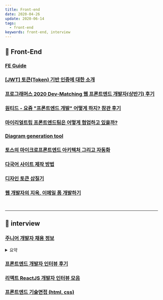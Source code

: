 ```yaml
---
title: Front-end
date: 2020-04-26
update: 2020-06-14
tags:
  - front-end
keywords: front-end, interview
---
```


## 📄 Front-End

### [FE Guide](https://ui.toast.com/fe-guide/ko/)

### [[JWT] 토큰(Token) 기반 인증에 대한 소개](https://velopert.com/2350)

### [프로그래머스 2020 Dev-Matching 웹 프론트엔드 개발자(상반기) 후기](https://taeny.dev/essay/%ED%94%84%EB%A1%9C%EA%B7%B8%EB%9E%98%EB%A8%B8%EC%8A%A4-2020-dev-matching-%EC%9B%B9-%ED%94%84%EB%A1%A0%ED%8A%B8%EC%97%94%EB%93%9C-%EA%B0%9C%EB%B0%9C%EC%9E%90(%EC%83%81%EB%B0%98%EA%B8%B0)-%ED%9B%84%EA%B8%B0/)

### [원티드 - 요즘 "프론트엔드 개발" 어떻게 하지? 참관 후기](https://velog.io/@velopert/%EC%9B%90%ED%8B%B0%EB%93%9C-%EC%9A%94%EC%A6%98-%ED%94%84%EB%A1%A0%ED%8A%B8%EC%97%94%EB%93%9C-%EA%B0%9C%EB%B0%9C-%EC%96%B4%EB%96%BB%EA%B2%8C-%ED%95%98%EC%A7%80-%EC%B0%B8%EA%B4%80-%ED%9B%84%EA%B8%B0)

### [마이리얼트립 프론트엔드팀은 어떻게 협업하고 있을까?](https://medium.com/myrealtrip-product/frontend-cowork-9cdb125da1ef)

### [Diagram generation tool](https://www.diagram.codes/?fbclid=IwAR1yO3FFbG2jjlp9joRHBFf-HrdCa1YfQ9KvA0vytljvm-dsfV9Lu8wfzN8)

### [토스의 마이크로프론트엔드 아키텍처 그리고 자동화](https://sojin.io/article/%ed%86%a0%ec%8a%a4%ec%9d%98-%eb%a7%88%ec%9d%b4%ed%81%ac%eb%a1%9c%ed%94%84%eb%a1%a0%ed%8a%b8%ec%97%94%eb%93%9c-%ec%95%84%ed%82%a4%ed%85%8d%ec%b2%98-%ea%b7%b8%eb%a6%ac%ea%b3%a0-%ec%9e%90%eb%8f%99%ed%99%94/)

### [다국어 사이트 제작 방법](https://drive.google.com/file/d/1u4PWrEIgca5j9tG4fwghc3GsZGWSGAmg/view)

### [디자인 토큰 삽질기](https://imch.dev/posts/some-waste-of-times-for-design-token)

### [웹 개발자의 지옥, 이메일 폼 개발하기](https://vallista.kr/2019/12/27/%EC%9B%B9-%EA%B0%9C%EB%B0%9C%EC%9E%90%EC%9D%98-%EC%A7%80%EC%98%A5-%EC%9D%B4%EB%A9%94%EC%9D%BC-%ED%8F%BC-%EA%B0%9C%EB%B0%9C%ED%95%98%EA%B8%B0/)

<br/>
<hr>

## 📄 interview

### [주니어 개발자 채용 정보](https://j.mp/2VdXQPZ)  
<details><summary> 요약 </summary>

구직 팁, 이직 이야기, 이력서&포트폴리오 작성법, 면접 팁

</details>

### [프론트엔드 개발자 인터뷰 후기](https://j.mp/2XkKILy) 

### [리액트 ReactJS 개발자 인터뷰 모음](https://j.mp/2yMdj2e)

### [프론트엔드 기술면접 (html, css)](https://j.mp/2JWoKXb)


